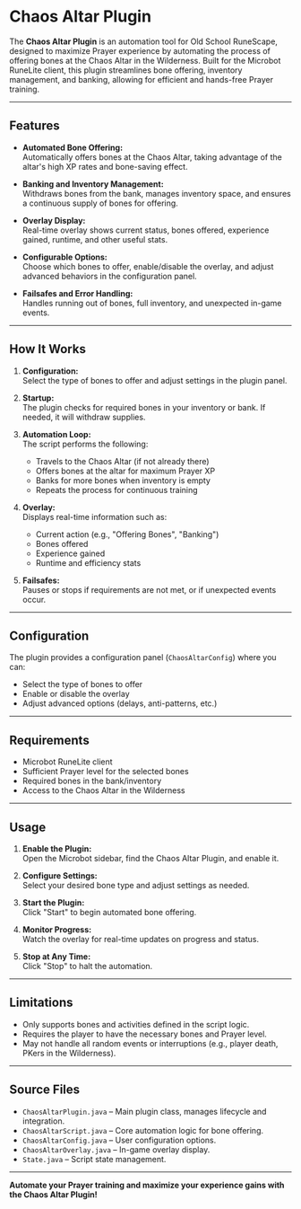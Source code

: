 ﻿# Chaos Altar Plugin

The **Chaos Altar Plugin** is an automation tool for Old School RuneScape, designed to maximize Prayer experience by automating the process of offering bones at the Chaos Altar in the Wilderness. Built for the Microbot RuneLite client, this plugin streamlines bone offering, inventory management, and banking, allowing for efficient and hands-free Prayer training.

---

## Features

- **Automated Bone Offering:**  
  Automatically offers bones at the Chaos Altar, taking advantage of the altar's high XP rates and bone-saving effect.

- **Banking and Inventory Management:**  
  Withdraws bones from the bank, manages inventory space, and ensures a continuous supply of bones for offering.

- **Overlay Display:**  
  Real-time overlay shows current status, bones offered, experience gained, runtime, and other useful stats.

- **Configurable Options:**  
  Choose which bones to offer, enable/disable the overlay, and adjust advanced behaviors in the configuration panel.

- **Failsafes and Error Handling:**  
  Handles running out of bones, full inventory, and unexpected in-game events.

---

## How It Works

1. **Configuration:**  
   Select the type of bones to offer and adjust settings in the plugin panel.

2. **Startup:**  
   The plugin checks for required bones in your inventory or bank. If needed, it will withdraw supplies.

3. **Automation Loop:**  
   The script performs the following:
    - Travels to the Chaos Altar (if not already there)
    - Offers bones at the altar for maximum Prayer XP
    - Banks for more bones when inventory is empty
    - Repeats the process for continuous training

4. **Overlay:**  
   Displays real-time information such as:
    - Current action (e.g., "Offering Bones", "Banking")
    - Bones offered
    - Experience gained
    - Runtime and efficiency stats

5. **Failsafes:**  
   Pauses or stops if requirements are not met, or if unexpected events occur.

---

## Configuration

The plugin provides a configuration panel (`ChaosAltarConfig`) where you can:

- Select the type of bones to offer
- Enable or disable the overlay
- Adjust advanced options (delays, anti-patterns, etc.)

---

## Requirements

- Microbot RuneLite client
- Sufficient Prayer level for the selected bones
- Required bones in the bank/inventory
- Access to the Chaos Altar in the Wilderness

---

## Usage

1. **Enable the Plugin:**  
   Open the Microbot sidebar, find the Chaos Altar Plugin, and enable it.

2. **Configure Settings:**  
   Select your desired bone type and adjust settings as needed.

3. **Start the Plugin:**  
   Click "Start" to begin automated bone offering.

4. **Monitor Progress:**  
   Watch the overlay for real-time updates on progress and status.

5. **Stop at Any Time:**  
   Click "Stop" to halt the automation.

---

## Limitations

- Only supports bones and activities defined in the script logic.
- Requires the player to have the necessary bones and Prayer level.
- May not handle all random events or interruptions (e.g., player death, PKers in the Wilderness).

---

## Source Files

- `ChaosAltarPlugin.java` – Main plugin class, manages lifecycle and integration.
- `ChaosAltarScript.java` – Core automation logic for bone offering.
- `ChaosAltarConfig.java` – User configuration options.
- `ChaosAltarOverlay.java` – In-game overlay display.
- `State.java` – Script state management.

---

**Automate your Prayer training and maximize your experience gains with the Chaos Altar Plugin!**